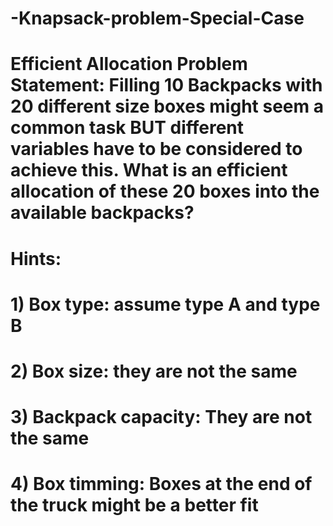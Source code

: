 # -Knapsack-problem-Special-Case
# Efficient Allocation Problem Statement: Filling 10 Backpacks with 20 different size boxes might seem a common task BUT different variables have to be considered to achieve this. What is an efficient allocation of these 20 boxes into the available backpacks?
# Hints:
# 1) Box type: assume type A and type B
# 2) Box size: they are not the same
# 3) Backpack capacity: They are not the same
# 4) Box timming: Boxes at the end of the truck might be a better fit


